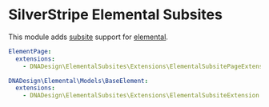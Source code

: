 # SilverStripe Elemental Subsites

This module adds [subsite](https://github.com/silverstripe/silverstripe-subsites) support for 
[elemental](https://github.com/dnadesign/silverstripe-elemental).

```yaml
ElementPage:
  extensions:
    - DNADesign\ElementalSubsites\Extensions\ElementalSubsitePageExtension

DNADesign\Elemental\Models\BaseElement:
  extensions:
    - DNADesign\ElementalSubsites\Extensions\ElementalSubsiteExtension
```
